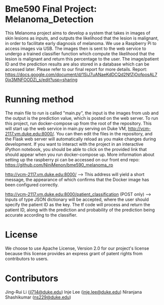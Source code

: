 # Bme590 Final Project: Melanoma_Detection
This Melanoma project aims to develop a system that takes in images of skin lesions as inputs, and outputs the likelihood that the lesion is malignant, in order to facilitate early diagnosis of melanoma. We use a Raspberry Pi to access images via USB. The images then is sent to the web service to undergo a trained classifier function which compute the likelihood that the lesion is malignant and return this percentage to the user. The image/patient ID and the prediction results are also stored in a database which can be accessed later.
Please refer to our final report for more details. 
Report: 
https://docs.google.com/document/d/1SiJ7uANaeKdDCQd2NfZjOofposAL70jx3MNFOODZi_s/edit?usp=sharing

Running method
===============
The main file to run is called "main.py", the input is the images from usb and the output is the prediction value, which is 
posted on the web server. To run this project, run docker-compose up from the root of the repository. This will start up the web service in main.py serving on Duke VM, http://vcm-2117.vm.duke.edu:8000/. You can then edit the files in the repository, and the Flask web server will automatically reload as you make changes during development. If you want to interact with the project in an interactive iPython notebook, you should be able to click on the provided link that should appear when you run docker-compose up.
More information about setting up the raspberry pi can be accessed on our front end repo: 
https://github.com/NinjMenon/bme590_melanoma_rp

http://vcm-2117.vm.duke.edu:8000/ --> This address will yield a short message, the appearance of which confirms that the Docker image has been configured correctly.

http://vcm-2117.vm.duke.edu:8000/patient_classification (POST only) --> Inputs of type JSON dictionary will be accepted, where the user should specify the patient ID as the key. The tf code will process and return the patient ID, along with the prediction and probability of the prediction being accurate according to the classifier.

License
==============
We choose to use Apache License, Version 2.0 for our project's license because this license provides an express grant of patent rights
from contributors to users.


Contributors
============
Jing-Rui Li (jl714@duke.edu)
Inje Lee (inje.lee@duke.edu)
Niranjana Shashikumar (ns229@duke.edu)
